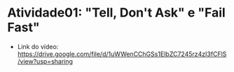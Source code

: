 # Atividade01: "Tell, Don't Ask" e "Fail Fast"
- Link do vídeo: https://drive.google.com/file/d/1uWWenCChGSs1EIbZC7245rz4zI3fCFlS/view?usp=sharing

